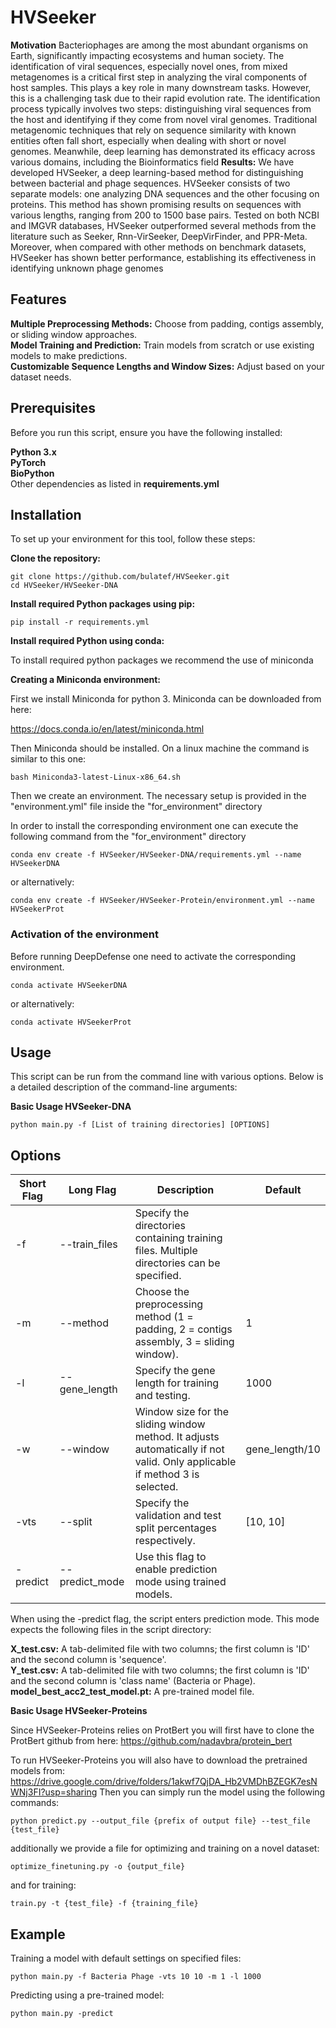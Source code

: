 # HVSeeker   
**Motivation**
Bacteriophages are among the most abundant organisms on Earth, significantly impacting
ecosystems and human society. The identification of viral sequences, especially novel ones, from mixed
metagenomes is a critical first step in analyzing the viral components of host samples. This plays a
key role in many downstream tasks. However, this is a challenging task due to their rapid evolution
rate. The identification process typically involves two steps: distinguishing viral sequences from the host
and identifying if they come from novel viral genomes. Traditional metagenomic techniques that rely
on sequence similarity with known entities often fall short, especially when dealing with short or novel
genomes. Meanwhile, deep learning has demonstrated its efficacy across various domains, including the
Bioinformatics field
**Results:**
We have developed HVSeeker, a deep learning-based method for distinguishing between
bacterial and phage sequences. HVSeeker consists of two separate models: one analyzing DNA
sequences and the other focusing on proteins. This method has shown promising results on sequences
with various lengths, ranging from 200 to 1500 base pairs. Tested on both NCBI and IMGVR
databases, HVSeeker outperformed several methods from the literature such as Seeker, Rnn-VirSeeker,
DeepVirFinder, and PPR-Meta. Moreover, when compared with other methods on benchmark datasets,
HVSeeker has shown better performance, establishing its effectiveness in identifying unknown phage
genomes

## Features  
**Multiple Preprocessing Methods:** Choose from padding, contigs assembly, or sliding window approaches.  
**Model Training and Prediction:** Train models from scratch or use existing models to make predictions.  
**Customizable Sequence Lengths and Window Sizes:** Adjust based on your dataset needs.  
  
## Prerequisites
Before you run this script, ensure you have the following installed:  
  
**Python 3.x**  
**PyTorch**  
**BioPython**  
Other dependencies as listed in **requirements.yml**    
  
  
  
## Installation  
To set up your environment for this tool, follow these steps:  
  
**Clone the repository:**    

```
git clone https://github.com/bulatef/HVSeeker.git
cd HVSeeker/HVSeeker-DNA
```

**Install required Python packages using pip:**    

```
pip install -r requirements.yml
```
  
**Install required Python using conda:**    


To install required python packages we recommend the use of miniconda


**Creating a Miniconda environment:**


First we install Miniconda for python 3. Miniconda can be downloaded from here:

https://docs.conda.io/en/latest/miniconda.html

Then Miniconda should be installed. On a linux machine the command is similar to this one:
```
bash Miniconda3-latest-Linux-x86_64.sh
```
Then we create an environment. The necessary setup is provided in the "environment.yml" file inside the "for_environment" directory

In order to install the corresponding environment one can execute the following command from the "for_environment" directory

```
conda env create -f HVSeeker/HVSeeker-DNA/requirements.yml --name HVSeekerDNA
```

or alternatively:

```
conda env create -f HVSeeker/HVSeeker-Protein/environment.yml --name HVSeekerProt
```

### Activation of the environment

Before running DeepDefense one need to activate the corresponding environment.

```
conda activate HVSeekerDNA
```
or alternatively:

```
conda activate HVSeekerProt
```
  
  
## Usage  
This script can be run from the command line with various options. Below is a detailed description of the command-line arguments:  
  
**Basic Usage HVSeeker-DNA**  
```
python main.py -f [List of training directories] [OPTIONS]
``` 
    
## Options  
| Short Flag | Long Flag       | Description                                                                                   | Default   |
|------------|-----------------|-----------------------------------------------------------------------------------------------|-----------|
| -f         | --train_files   | Specify the directories containing training files. Multiple directories can be specified.     |           |
| -m         | --method        | Choose the preprocessing method (1 = padding, 2 = contigs assembly, 3 = sliding window).      | 1         |
| -l         | --gene_length   | Specify the gene length for training and testing.                                             | 1000      |
| -w         | --window        | Window size for the sliding window method. It adjusts automatically if not valid. Only applicable if method 3 is selected. |     gene_length/10      |
| -vts       | --split         | Specify the validation and test split percentages respectively.                               | [10, 10]  |
| -predict   | --predict_mode  | Use this flag to enable prediction mode using trained models.                                 |           |

When using the -predict flag, the script enters prediction mode. This mode expects the following files in the script directory:
  
**X_test.csv:** A tab-delimited file with two columns; the first column is 'ID' and the second column is 'sequence'.  
**Y_test.csv:** A tab-delimited file with two columns; the first column is 'ID' and the second column is 'class name' (Bacteria or Phage).  
**model_best_acc2_test_model.pt:** A pre-trained model file.  

**Basic Usage HVSeeker-Proteins**  


Since HVSeeker-Proteins relies on ProtBert you will first have to clone the ProtBert github from here: https://github.com/nadavbra/protein_bert

To run HVSeeker-Proteins you will also have to download the pretrained models from: https://drive.google.com/drive/folders/1akwf7QjDA_Hb2VMDhBZEGK7esNWNj3FI?usp=sharing
Then you can simply run the model using the following commands:



```
python predict.py --output_file {prefix of output file} --test_file {test_file}
```
additionally we provide a file for optimizing and training on a novel dataset:

```
optimize_finetuning.py -o {output_file}
```
and for training:

```
train.py -t {test_file} -f {training_file}
```


## Example  
Training a model with default settings on specified files:  

```
python main.py -f Bacteria Phage -vts 10 10 -m 1 -l 1000
```

Predicting using a pre-trained model:
  
```
python main.py -predict
```






